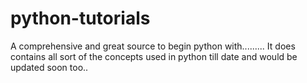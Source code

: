 # python-tutorials
A comprehensive and great source to begin python with.........
It does contains all sort of the concepts used in python till date and would be updated soon too..
